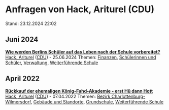 # Anfragen von Hack, Ariturel (CDU)

Stand: 23.12.2024 22:02

## Juni 2024
**[Wie werden Berlins Schüler auf das Leben nach der Schule vorbereitet?](https://pardok.parlament-berlin.de/starweb/adis/citat/VT/19/SchrAnfr/S19-19374.pdf)**
[Hack, Ariturel](autor_hack_ariturel_cdu.md) ([CDU](fraktion_cdu.md)) - 25.06.2024
Themen: [Finanzen](thema_finanzen.md), [Schülerinnen und Schüler](thema_schuelerinnen_und_schueler.md), [Verwaltung](thema_verwaltung.md), [Weiterführende Schule](thema_weiterfuehrende_schule.md)

## April 2022
**[Rückkauf der ehemaligen König-Fahd-Akademie - erst Hü dann Hott](https://pardok.parlament-berlin.de/starweb/adis/citat/VT/19/SchrAnfr/S19-11355.pdf)**
[Hack, Ariturel](autor_hack_ariturel_cdu.md) ([CDU](fraktion_cdu.md)) - 07.04.2022
Themen: [Bezirk Charlottenburg-Wilmersdorf](bezirk_charlottenburg-wilmersdorf.md), [Gebäude und Standorte](thema_gebaeude_und_standorte.md), [Grundschule](thema_grundschule.md), [Weiterführende Schule](thema_weiterfuehrende_schule.md)

